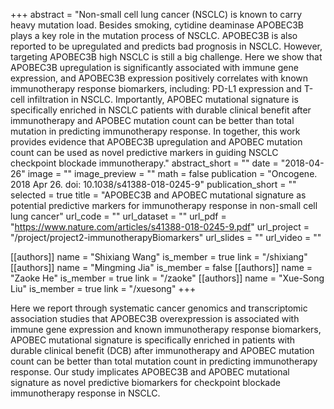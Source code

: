+++
abstract = "Non-small cell lung cancer (NSCLC) is known to carry heavy mutation load. Besides smoking, cytidine deaminase APOBEC3B plays a key role in the mutation process of NSCLC. APOBEC3B is also reported to be upregulated and predicts bad prognosis in NSCLC. However, targeting APOBEC3B high NSCLC is still a big challenge. Here we show that APOBEC3B upregulation is significantly associated with immune gene expression, and APOBEC3B expression positively correlates with known immunotherapy response biomarkers, including: PD-L1 expression and T-cell infiltration in NSCLC. Importantly, APOBEC mutational signature is specifically enriched in NSCLC patients with durable clinical benefit after immunotherapy and APOBEC mutation count can be better than total mutation in predicting immunotherapy response. In together, this work provides evidence that APOBEC3B upregulation and APOBEC mutation count can be used as novel predictive markers in guiding NSCLC checkpoint blockade immunotherapy."
abstract_short = ""
date = "2018-04-26"
image = ""
image_preview = ""
math = false
publication = "Oncogene. 2018 Apr 26. doi: 10.1038/s41388-018-0245-9"
publication_short = ""
selected = true
title = "APOBEC3B and APOBEC mutational signature as potential predictive markers for immunotherapy response in non-small cell lung cancer"
url_code = ""
url_dataset = ""
url_pdf = "https://www.nature.com/articles/s41388-018-0245-9.pdf"
url_project = "/project/project2-immunotherapyBiomarkers"
url_slides = ""
url_video = ""

[[authors]]
    name = "Shixiang Wang"
    is_member = true
    link = "/shixiang"
[[authors]]
    name = "Mingming Jia"
    is_member = false
[[authors]]
    name = "Zaoke He"
    is_member = true
    link = "/zaoke"
[[authors]]
    name = "Xue-Song Liu"
    is_member = true
    link = "/xuesong"
+++


Here we report through systematic cancer genomics and transcriptomic association studies that APOBEC3B overexpression is associated with immune gene expression and known immunotherapy response biomarkers, APOBEC mutational signature is specifically enriched in patients with durable clinical benefit (DCB) after immunotherapy and APOBEC mutation count can be better than total mutation count in predicting immunotherapy response. Our study implicates APOBEC3B and APOBEC mutational signature as novel predictive biomarkers for checkpoint blockade immunotherapy response in NSCLC.
